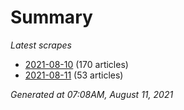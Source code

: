 # Summary
*Latest scrapes*
* [2021-08-10](https://github.com/nuuuwan/news_lk/blob/data/news_lk.2021-08-10.json) (170 articles)
* [2021-08-11](https://github.com/nuuuwan/news_lk/blob/data/news_lk.2021-08-11.json) (53 articles)

*Generated at 07:08AM, August 11, 2021*